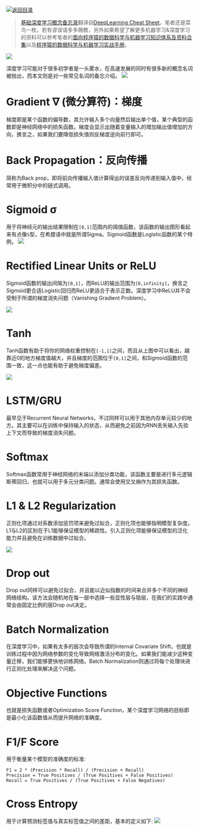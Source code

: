 [![返回目录](https://parg.co/UCb)](https://parg.co/UCH) 
 
 
> [基础深度学习概念备忘录](https://zhuanlan.zhihu.com/p/24436419)翻译自[DeepLearning Cheat Sheet](https://hackernoon.com/deep-learning-cheat-sheet-25421411e460#.l6qu01rnm)。笔者还是菜鸟一枚，若有谬误请多多赐教，另外如果希望了解更多机器学习&深度学习的资料可以参考笔者的[面向程序猿的数据科学与机器学习知识体系及资料合集](https://github.com/wxyyxc1992/DataScience-And-MachineLearning-Handbook-For-Coders/DataScience-Reference)以及[程序猿的数据科学与机器学习实战手册](https://github.com/wxyyxc1992/DataScience-And-MachineLearning-Handbook-For-Coders)。

![](https://coding.net/u/hoteam/p/Cache/git/raw/master/2016/12/2/1-VcdHE40-TqZ3anN-YHk5uQ.png)

深度学习可能对于很多初学者是一头雾水，在高速发展的同时有很多新的概念名词被抛出，而本文则是对一些常见名词的备忘介绍。
![](https://coding.net/u/hoteam/p/Cache/git/raw/master/2016/12/2/1-WKE8FNkYjqJk_qfeuvio6A.png)

# Gradient ∇ (微分算符)：梯度
梯度即是某个函数的偏导数，其允许输入多个向量然后输出单个值，某个典型的函数即是神经网络中的损失函数。梯度会显示出随着变量输入的增加输出值增加的方向，换言之，如果我们要降低损失值则反梯度逆向前行即可。


# Back Propagation：反向传播
简称为Back prop，即将前向传播输入值计算得出的误差反向传递到输入值中，经常用于微积分中的链式调用。

# Sigmoid σ
用于将神经元的输出结果限制在`[0,1]`范围内的阈值函数，该函数的输出图形看起来有点像`S`型，在希腊语中就是所谓Sigma。Sigmoid函数是Logistic函数的某个特例。
![](https://coding.net/u/hoteam/p/Cache/git/raw/master/2016/12/2/1-t8WcbQSLFIxlCiN_YQSyJw.png)

# Rectified Linear Units or ReLU

Sigmoid函数的输出间隔为`[0,1]`，而ReLU的输出范围为`[0,infinity]`，换言之Sigmoid更合适Logistic回归而ReLU更适合于表示正数。深度学习中ReLU并不会受制于所谓的梯度消失问题（Vanishing Gradient Problem）。

![](https://coding.net/u/hoteam/p/Cache/git/raw/master/2016/12/2/1-QYeGYddNRbrBJjkNxzw9FQ.png)

# Tanh
Tanh函数有助于将你的网络权重控制在`[-1,1]`之间，而且从上图中可以看出，越靠近0的地方梯度值越大，并且梯度的范围位于`[0,1]`之间，和Sigmoid函数的范围一致，这一点也能有助于避免梯度偏差。

![](https://coding.net/u/hoteam/p/Cache/git/raw/master/2016/12/2/1-K9g9EOeQ9Ca0jdOMmXKrQg.png)

# LSTM/GRU
最早见于Recurrent Neural Networks，不过同样可以用于其他内存单元较少的地方。其主要可以在训练中保持输入的状态，从而避免之前因为RNN丢失输入先验上下文而导致的梯度消失问题。

# Softmax
Softmax函数常用于神经网络的末端以添加分类功能，该函数主要是进行多元逻辑斯蒂回归，也就可以用于多元分类问题。通常会使用交叉熵作为其损失函数。

# L1 & L2 Regularization
正则化项通过对系数添加惩罚项来避免过拟合，正则化项也能够指明模型复杂度。L1与L2的区别在于L1能够保证模型的稀疏性。引入正则化项能够保证模型的泛化能力并且避免在训练数据中过拟合。

![](https://coding.net/u/hoteam/p/Cache/git/raw/master/2016/12/2/1-XkDC2Iwb9jSyRIWBUoDFtQ.png)

# Drop out

Drop out同样可以避免过拟合，并且能以近似指数的时间来合并多个不同的神经网络结构。该方法会随机地在每一层中选择一些显性层与隐层，在我们的实践中通常会由固定比例的层Drop out决定。

# Batch Normalization

在深度学习中，如果有太多的层次会导致所谓的Internal Covariate Shift，也就是训练过程中因为网络参数的变化导致网络激活分布的变化。如果我们能减少这种变量迁移，我们能够更快地训练网络。Batch Normalization则通过将每个处理块进行正则化处理来解决这个问题。

# Objective Functions
也就是损失函数或者Optimization Score Function，某个深度学习网络的目标即是最小化该函数值从而提升网络的准确度。

# F1/F Score
用于衡量某个模型的准确度的标准:
```
F1 = 2 * (Precision * Recall) / (Precision + Recall)
Precision = True Positives / (True Positives + False Positives)
Recall = True Positives / (True Positives + False Negatives)
```

# Cross Entropy
用于计算预测标签值与真实标签值之间的差距，基本的定义如下:
![](https://coding.net/u/hoteam/p/Cache/git/raw/master/2016/12/2/1-9ZBskBY_piVwqC4GdZRl8g.png)








